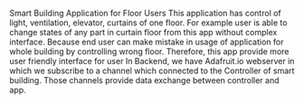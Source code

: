 Smart Building Application for Floor Users
This application has control of light, ventilation, elevator, curtains of one floor. For example user is able to change states of any part in curtain floor from this app without complex interface. Because end user can make mistake in usage of application for whole building by controlling wrong floor. Therefore, this app provide more user friendly interface for user
 In Backend, we have Adafruit.io webserver in which we subscribe to a channel which connected to the Controller of smart building. Those channels provide data exchange between controller and app.
